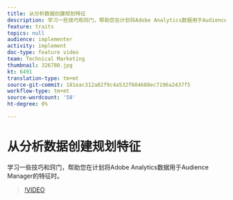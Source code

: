 ```yaml
---
title: 从分析数据创建规划特征
description: 学习一些技巧和窍门，帮助您在计划将Adobe Analytics数据用于Audience Manager的特征时。
feature: traits
topics: null
audience: implementer
activity: implement
doc-type: feature video
team: Technical Marketing
thumbnail: 326780.jpg
kt: 6491
translation-type: tm+mt
source-git-commit: 181eac312a82f9c4a532f604688ec7196a2437f5
workflow-type: tm+mt
source-wordcount: '58'
ht-degree: 0%

---
```



# 从分析数据创建规划特征

学习一些技巧和窍门，帮助您在计划将Adobe Analytics数据用于Audience Manager的特征时。

>[!VIDEO](https://video.tv.adobe.com/v/326780/?quality=12&learn=on)
